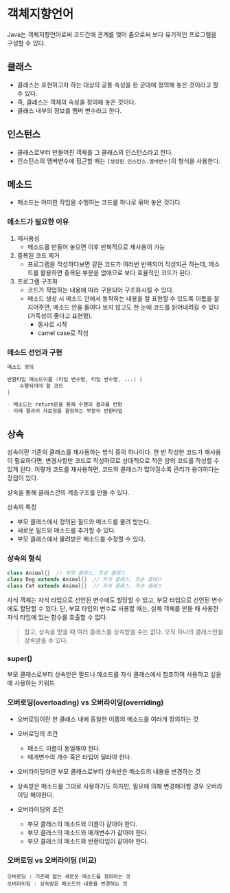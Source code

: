 # 객체지향언어

Java는 객체지향언어로써 코드간에 관계를 맺어 줌으로써 보다 유기적인 프로그램을 구성할 수 있다.

## 클래스

- 클래스는 표현하고자 하는 대상의 공통 속성을 한 군데에 정의해 놓은 것이라고 할 수 있다.
- 즉, 클래스는 객체의 속성을 정의해 놓은 것이다.
- 클래스 내부의 정보를 멤버 변수라고 한다.

## 인스턴스

- 클래스로부터 만들어진 객체를 그 클래스의 인스턴스라고 한다.
- 인스턴스의 멤버변수에 접근할 때는 `[생성된 인스턴스.멤버변수]`의 형식을 사용한다.

## 메소드

- 메소드는 어떠한 작업을 수행하는 코드를 하나로 묶어 놓은 것이다.

### 메소드가 필요한 이유

1. 재사용성
   - 메소드를 만들어 놓으면 이후 반복적으로 재사용이 가능
2. 중복된 코드 제거
   - 프로그램을 작성하다보면 같은 코드가 여러번 반복되어 작성되곤 하는데, 메소드를 활용하면 중복된 부분을 없애므로 보다 효율적인 코드가 된다.
3. 프로그램 구조화
   - 코드가 작업하는 내용에 따라 구분되어 구조화시킬 수 있다.
   - 메소드 생성 시 메소드 안에서 동작하는 내용을 잘 표현할 수 있도록 이름을 잘 지어주면, 메소드 안을 들여다 보지 않고도 한 눈에 코드를 읽어내려갈 수 있다(가독성이 좋다고 표현함).
     - 동사로 시작
     - camel case로 작성

### 메소드 선언과 구현

```java
메소드 정의

반환타입 메소드이름 (타입 변수명, 타입 변수명, ...) {
    수행되어야 할 코드
}

- 메소드는 return문을 통해 수행의 결과를 반환
- 이때 결과의 자료형을 결정하는 부분이 반환타입

```

## 상속

상속이란 기존의 클래스를 재사용하는 방식 중의 하나이다. 한 번 작성한 코드가 재사용이 필요하다면, 변경사항만 코드로 작성하므로 상대적으로 적은 양의 코드를 작성할 수 있게 된다. 이렇게 코드를 재사용하면, 코드와 클래스가 많아질수록 관리가 용이하다는 장점이 있다.

상속을 통해 클래스간의 계층구조를 만들 수 있다.

상속의 특징

- 부모 클래스에서 정의된 필드와 메소드를 물려 받는다.
- 새로운 필드와 메소드를 추가할 수 있다.
- 부모 클래스에서 물려받은 메소드를 수정할 수 있다.

### 상속의 형식

```java
class Animal{}  // 부모 클래스, 조상 클래스
class Dog extends Animal{}  // 자식 클래스, 자손 클래스
class Cat extends Animal{}  // 자식 클래스, 자손 클래스
```

자식 객체는 자식 타입으로 선언된 변수에도 할당할 수 있고, 부모 타입으로 선언된 변수에도 할당할 수 있다. 단, 부모 타입의 변수로 사용할 때는, 실제 객체를 만들 때 사용한 자식 타입에 있는 함수를 호출할 수 없다.

>참고, 상속을 받을 때 여러 클래스를 상속받을 수는 없다. 오직 하나의 클래스만을 상속받을 수 있다.

### super()

부모 클래스로부터 상속받은 필드나 메소드를 자식 클래스에서 참조하여 사용하고 싶을 때 사용하는 키워드

### 오버로딩(overloading) vs 오버라이딩(overriding)

- 오버로딩이란 한 클래스 내에 동일한 이름의 메소드를 여러개 정의하는 것
- 오버로딩의 조건
    - 메소드 이름이 동일해야 한다.
    - 매개변수의 개수 혹은 타입이 달라야 한다.


- 오버라이딩이란 부모 클래스로부터 상속받은 메소드의 내용을 변경하는 것
- 상속받은 메소드를 그대로 사용하기도 하지만, 필요에 의해 변경해야할 경우 오버라이딩 해야한다.
- 오버라이딩의 조건
    - 부모 클래스의 메소드와 이름이 같아야 한다.
    - 부모 클래스의 메소드와 매개변수가 같아야 한다.
    - 부모 클래스의 메소드와 반환타입이 같아야 한다.


### 오버로딩 vs 오버라이딩 (비교)

```plain/text
오버로딩 : 기존에 없는 새로운 메소드를 정의하는 것
오버라이딩 : 상속받은 메소드의 내용을 변경하는 것
```
